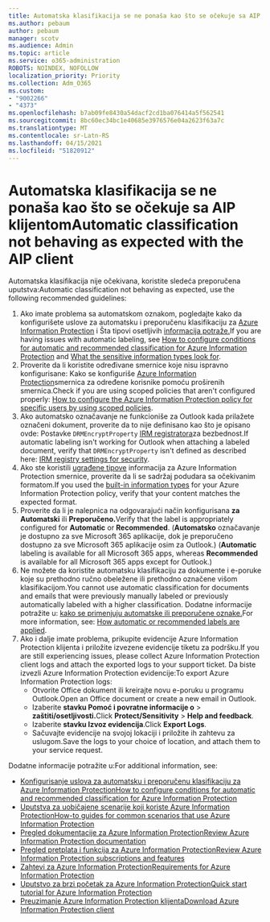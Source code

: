 ```yaml
---
title: Automatska klasifikacija se ne ponaša kao što se očekuje sa AIP klijentom
ms.author: pebaum
author: pebaum
manager: scotv
ms.audience: Admin
ms.topic: article
ms.service: o365-administration
ROBOTS: NOINDEX, NOFOLLOW
localization_priority: Priority
ms.collection: Adm_O365
ms.custom:
- "9002266"
- "4373"
ms.openlocfilehash: b7ab09fe8430a54dacf2cd1ba076414a5f562541
ms.sourcegitcommit: 8bc60ec34bc1e40685e3976576e04a2623f63a7c
ms.translationtype: MT
ms.contentlocale: sr-Latn-RS
ms.lasthandoff: 04/15/2021
ms.locfileid: "51820912"
---
```

# <a name="automatic-classification-not-behaving-as-expected-with-the-aip-client"></a><span data-ttu-id="acc47-102">Automatska klasifikacija se ne ponaša kao što se očekuje sa AIP klijentom</span><span class="sxs-lookup"><span data-stu-id="acc47-102">Automatic classification not behaving as expected with the AIP client</span></span>

<span data-ttu-id="acc47-103">Automatska klasifikacija nije očekivana, koristite sledeća preporučena uputstva:</span><span class="sxs-lookup"><span data-stu-id="acc47-103">Automatic classification not behaving as expected, use the following recommended guidelines:</span></span>

1. <span data-ttu-id="acc47-104">Ako imate problema sa automatskom oznakom, pogledajte kako da konfigurišete uslove za automatsku i preporučenu klasifikaciju za [Azure Information Protection](https://docs.microsoft.com/azure/information-protection/configure-policy-classification) i Šta tipovi osetljivih [informacija potraže.](https://docs.microsoft.com/microsoft-365/compliance/sensitive-information-type-entity-definitions)</span><span class="sxs-lookup"><span data-stu-id="acc47-104">If you are having issues with automatic labeling, see [How to configure conditions for automatic and recommended classification for Azure Information Protection](https://docs.microsoft.com/azure/information-protection/configure-policy-classification) and [What the sensitive information types look for](https://docs.microsoft.com/microsoft-365/compliance/sensitive-information-type-entity-definitions).</span></span>
2. <span data-ttu-id="acc47-105">Proverite da li koristite određivane smernice koje nisu ispravno konfigurisane: Kako se konfiguriše [Azure Information Protection](https://docs.microsoft.com/azure/information-protection/configure-policy-scope)smernica za određene korisnike pomoću proširenih smernica.</span><span class="sxs-lookup"><span data-stu-id="acc47-105">Check if you are using scoped policies that aren't configured properly: [How to configure the Azure Information Protection policy for specific users by using scoped policies](https://docs.microsoft.com/azure/information-protection/configure-policy-scope).</span></span>
3. <span data-ttu-id="acc47-106">Ako automatsko označavanje ne funkcioniše za Outlook kada prilažete označeni dokument, proverite da to nije definisano kao što je opisano ovde: Postavke `DRMEncryptProperty` [IRM registratora](https://docs.microsoft.com/deployoffice/security/protect-sensitive-messages-and-documents-by-using-irm-in-office#office-2016-irm-registry-key-options)za bezbednost.</span><span class="sxs-lookup"><span data-stu-id="acc47-106">If automatic labeling isn't working for Outlook when attaching a labeled document, verify that `DRMEncryptProperty` isn't defined as described here: [IRM registry settings for security](https://docs.microsoft.com/deployoffice/security/protect-sensitive-messages-and-documents-by-using-irm-in-office#office-2016-irm-registry-key-options).</span></span>
4. <span data-ttu-id="acc47-107">Ako ste koristili [ugrađene tipove](https://support.office.com/article/What-the-sensitive-information-types-look-for-fd505979-76be-4d9f-b459-abef3fc9e86b) informacija za Azure Information Protection smernice, proverite da li se sadržaj podudara sa očekivanim formatom.</span><span class="sxs-lookup"><span data-stu-id="acc47-107">If you used the [built-in information types](https://support.office.com/article/What-the-sensitive-information-types-look-for-fd505979-76be-4d9f-b459-abef3fc9e86b) for your Azure Information Protection policy, verify that your content matches the expected format.</span></span>
5. <span data-ttu-id="acc47-108">Proverite da li je nalepnica na odgovarajući način konfigurisana **za Automatski** ili **Preporučeno.**</span><span class="sxs-lookup"><span data-stu-id="acc47-108">Verify that the label is appropriately configured for **Automatic** or **Recommended**.</span></span> <span data-ttu-id="acc47-109">(**Automatsko** označavanje je dostupno za sve Microsoft 365 aplikacije, dok je preporučeno dostupno za sve Microsoft 365 aplikacije osim za Outlook.) </span><span class="sxs-lookup"><span data-stu-id="acc47-109">(**Automatic** labeling is available for all Microsoft 365 apps, whereas **Recommended** is available for all Microsoft 365 apps except for Outlook.)</span></span>
6. <span data-ttu-id="acc47-110">Ne možete da koristite automatsku klasifikaciju za dokumente i e-poruke koje su prethodno ručno obeležene ili prethodno označene višom klasifikacijom.</span><span class="sxs-lookup"><span data-stu-id="acc47-110">You cannot use automatic classification for documents and emails that were previously manually labeled or previously automatically labeled with a higher classification.</span></span>  <span data-ttu-id="acc47-111">Dodatne informacije potražite u: [kako se primenjuju automatske ili preporučene oznake.](https://docs.microsoft.com/azure/information-protection/configure-policy-classification#how-automatic-or-recommended-labels-are-applied)</span><span class="sxs-lookup"><span data-stu-id="acc47-111">For more information, see: [How automatic or recommended labels are applied](https://docs.microsoft.com/azure/information-protection/configure-policy-classification#how-automatic-or-recommended-labels-are-applied).</span></span>
7. <span data-ttu-id="acc47-112">Ako i dalje imate problema, prikupite evidencije Azure Information Protection klijenta i priložite izvezene evidencije tiketu za podršku.</span><span class="sxs-lookup"><span data-stu-id="acc47-112">If you are still experiencing issues, please collect Azure Information Protection client logs and attach the exported logs to your support ticket.</span></span> <span data-ttu-id="acc47-113">Da biste izvezli Azure Information Protection evidencije:</span><span class="sxs-lookup"><span data-stu-id="acc47-113">To export Azure Information Protection logs:</span></span>
    - <span data-ttu-id="acc47-114">Otvorite Office dokument ili kreirajte novu e-poruku u programu Outlook.</span><span class="sxs-lookup"><span data-stu-id="acc47-114">Open an Office document or create a new email in Outlook.</span></span>
    - <span data-ttu-id="acc47-115">Izaberite **stavku Pomoć i povratne informacije o**  >  **zaštiti/osetljivosti.**</span><span class="sxs-lookup"><span data-stu-id="acc47-115">Click **Protect/Sensitivity** > **Help and feedback**.</span></span>
    - <span data-ttu-id="acc47-116">Izaberite **stavku Izvoz evidencija**.</span><span class="sxs-lookup"><span data-stu-id="acc47-116">Click **Export Logs**.</span></span>
    - <span data-ttu-id="acc47-117">Sačuvajte evidencije na svojoj lokaciji i priložite ih zahtevu za uslugom.</span><span class="sxs-lookup"><span data-stu-id="acc47-117">Save the logs to your choice of location, and attach them to your service request.</span></span>

<span data-ttu-id="acc47-118">Dodatne informacije potražite u:</span><span class="sxs-lookup"><span data-stu-id="acc47-118">For additional information, see:</span></span>

- [<span data-ttu-id="acc47-119">Konfigurisanje uslova za automatsku i preporučenu klasifikaciju za Azure Information Protection</span><span class="sxs-lookup"><span data-stu-id="acc47-119">How to configure conditions for automatic and recommended classification for Azure Information Protection</span></span>](https://docs.microsoft.com/azure/information-protection/configure-policy-classification)
- [<span data-ttu-id="acc47-120">Uputstva za uobičajene scenarije koji koriste Azure Information Protection</span><span class="sxs-lookup"><span data-stu-id="acc47-120">How-to guides for common scenarios that use Azure Information Protection</span></span>](https://docs.microsoft.com/azure/information-protection/how-to-guides)
- [<span data-ttu-id="acc47-121">Pregled dokumentacije za Azure Information Protection</span><span class="sxs-lookup"><span data-stu-id="acc47-121">Review Azure Information Protection documentation</span></span>](https://docs.microsoft.com/azure/information-protection/what-is-information-protection)
- [<span data-ttu-id="acc47-122">Pregled pretplata i funkcija za Azure Information Protection</span><span class="sxs-lookup"><span data-stu-id="acc47-122">Review Azure Information Protection subscriptions and features</span></span>](https://azure.microsoft.com/pricing/details/information-protection)
- [<span data-ttu-id="acc47-123">Zahtevi za Azure Information Protection</span><span class="sxs-lookup"><span data-stu-id="acc47-123">Requirements for Azure Information Protection</span></span>](https://docs.microsoft.com/azure/information-protection/get-started/requirements)
- [<span data-ttu-id="acc47-124">Uputstvo za brzi početak za Azure Information Protection</span><span class="sxs-lookup"><span data-stu-id="acc47-124">Quick start tutorial for Azure Information Protection</span></span>](https://docs.microsoft.com/azure/information-protection/get-started/infoprotect-quick-start-tutorial)
- [<span data-ttu-id="acc47-125">Preuzimanje Azure Information Protection klijenta</span><span class="sxs-lookup"><span data-stu-id="acc47-125">Download Azure Information Protection client</span></span>](https://www.microsoft.com/download/details.aspx?id=53018)
